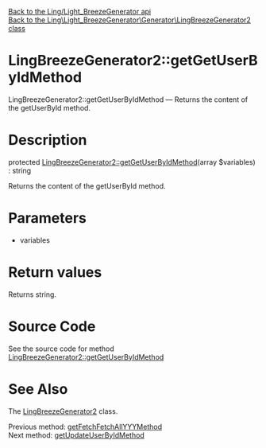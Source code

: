 [Back to the Ling/Light_BreezeGenerator api](https://github.com/lingtalfi/Light_BreezeGenerator/blob/master/doc/api/Ling/Light_BreezeGenerator.md)<br>
[Back to the Ling\Light_BreezeGenerator\Generator\LingBreezeGenerator2 class](https://github.com/lingtalfi/Light_BreezeGenerator/blob/master/doc/api/Ling/Light_BreezeGenerator/Generator/LingBreezeGenerator2.md)


LingBreezeGenerator2::getGetUserByIdMethod
================



LingBreezeGenerator2::getGetUserByIdMethod — Returns the content of the getUserById method.




Description
================


protected [LingBreezeGenerator2::getGetUserByIdMethod](https://github.com/lingtalfi/Light_BreezeGenerator/blob/master/doc/api/Ling/Light_BreezeGenerator/Generator/LingBreezeGenerator2/getGetUserByIdMethod.md)(array $variables) : string




Returns the content of the getUserById method.




Parameters
================


- variables

    


Return values
================

Returns string.








Source Code
===========
See the source code for method [LingBreezeGenerator2::getGetUserByIdMethod](https://github.com/lingtalfi/Light_BreezeGenerator/blob/master/Generator/LingBreezeGenerator2.php#L1332-L1363)


See Also
================

The [LingBreezeGenerator2](https://github.com/lingtalfi/Light_BreezeGenerator/blob/master/doc/api/Ling/Light_BreezeGenerator/Generator/LingBreezeGenerator2.md) class.

Previous method: [getFetchFetchAllYYYMethod](https://github.com/lingtalfi/Light_BreezeGenerator/blob/master/doc/api/Ling/Light_BreezeGenerator/Generator/LingBreezeGenerator2/getFetchFetchAllYYYMethod.md)<br>Next method: [getUpdateUserByIdMethod](https://github.com/lingtalfi/Light_BreezeGenerator/blob/master/doc/api/Ling/Light_BreezeGenerator/Generator/LingBreezeGenerator2/getUpdateUserByIdMethod.md)<br>

